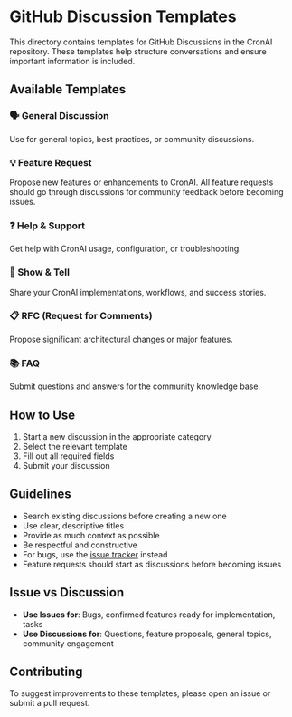 # GitHub Discussion Templates

This directory contains templates for GitHub Discussions in the CronAI repository. These templates help structure conversations and ensure important information is included.

## Available Templates

### 🗣️ General Discussion

Use for general topics, best practices, or community discussions.

### 💡 Feature Request  

Propose new features or enhancements to CronAI. All feature requests should go through discussions for community feedback before becoming issues.

### ❓ Help & Support

Get help with CronAI usage, configuration, or troubleshooting.

### 🎉 Show & Tell

Share your CronAI implementations, workflows, and success stories.

### 📋 RFC (Request for Comments)

Propose significant architectural changes or major features.

### 📚 FAQ

Submit questions and answers for the community knowledge base.

## How to Use

1. Start a new discussion in the appropriate category
2. Select the relevant template
3. Fill out all required fields
4. Submit your discussion

## Guidelines

- Search existing discussions before creating a new one
- Use clear, descriptive titles
- Provide as much context as possible
- Be respectful and constructive
- For bugs, use the [issue tracker](https://github.com/rshade/cronai/issues/new/choose) instead
- Feature requests should start as discussions before becoming issues

## Issue vs Discussion

- **Use Issues for**: Bugs, confirmed features ready for implementation, tasks
- **Use Discussions for**: Questions, feature proposals, general topics, community engagement

## Contributing

To suggest improvements to these templates, please open an issue or submit a pull request.
